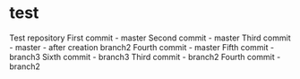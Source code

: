 # test
Test repository
First commit - master
Second commit - master
Third commit - master - after creation branch2
Fourth commit - master 
Fifth commit - branch3
Sixth commit - branch3
Third commit - branch2 
Fourth commit - branch2

